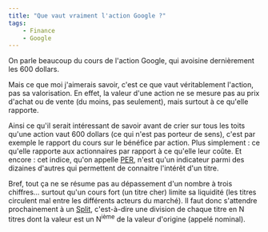 ```yaml
---
title: "Que vaut vraiment l'action Google ?"
tags:
    - Finance
    - Google
---
```


On parle beaucoup du cours de l'action Google, qui avoisine dernièrement les 600
dollars.

Mais ce que moi j'aimerais savoir, c'est ce que vaut véritablement l'action, pas
sa valorisation. En effet, la valeur d'une action ne se mesure pas au prix
d'achat ou de vente (du moins, pas seulement), mais surtout à ce qu'elle
rapporte.

Ainsi ce qu'il serait intéressant de savoir avant de crier sur tous les toits
qu'une action vaut 600 dollars (ce qui n'est pas porteur de sens), c'est par
exemple le rapport du cours sur le bénéfice par action. Plus simplement : ce
qu'elle rapporte aux actionnaires par rapport à ce qu'elle leur coûte. Et
encore : cet indice, qu'on appelle
[PER](https://fr.wikipedia.org/wiki/Price_Earning_Ratio), n'est qu'un indicateur
parmi des dizaines d'autres qui permettent de connaitre l'intérêt d'un titre.

Bref, tout ça ne se résume pas au dépassement d'un nombre à trois chiffres…
surtout qu'un cours fort (un titre cher) limite sa liquidité (les titres
circulent mal entre les différents acteurs du marché). Il faut donc s'attendre
prochainement à un
[Split](https://fr.wikipedia.org/wiki/Fractionnement_d%27actions), c'est-à-dire
une division de chaque titre en N titres dont la valeur est un N<sup>ième</sup>
de la valeur d'origine (appelé nominal).
